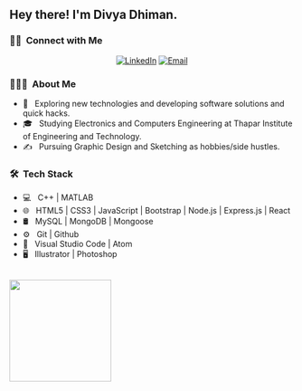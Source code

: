 <!-- - 👋 Hi, I’m @divyadhimaan
- 👀 I’m interested in Software developing
- 📫 you can reach me on linkedIn (https://www.linkedin.com/in/divya-dhiman/) -->

<!---
divyadhimaan/divyadhimaan is a ✨ special ✨ repository because its `README.md` (this file) appears on your GitHub profile.
You can click the Preview link to take a look at your changes.
--->
<!-- <img src="https://raw.githubusercontent.com/AVS1508/AVS1508/master/assets/Aditya%20Vikram%20Singh%20Banner.png"> -->

<h2> Hey there! I'm Divya Dhiman.</h2>

<h3> 🤝🏻 &nbsp;Connect with Me </h3>

<p align="center">
<!-- <a href="https://www.adityavsingh.com/"><img alt="Website" src="https://img.shields.io/badge/Website-www.adityavsingh.com-blue?style=flat-square&logo=google-chrome"></a> -->
<a href="https://www.linkedin.com/in/divya-dhiman/"><img alt="LinkedIn" src="https://img.shields.io/badge/LinkedIn-Divya%20Dhiman-blue?style=flat-square&logo=linkedin"></a>
<!-- <a href="https://www.instagram.com/adityavs_/"><img alt="Instagram" src="https://img.shields.io/badge/Instagram-adityavs__-blue?style=flat-square&logo=instagram"></a> -->
<a href="mailto:ddhiman_be19@thapar.edu"><img alt="Email" src="https://img.shields.io/badge/Email-ddhiman_be19@thapar.edu-blue?style=flat-square&logo=gmail"></a>
</p>

<h3> 👨🏻‍💻 &nbsp;About Me </h3>

- 🤔 &nbsp; Exploring new technologies and developing software solutions and quick hacks.
- 🎓 &nbsp; Studying Electronics and Computers Engineering at Thapar Institute of Engineering and Technology.
- ✍️ &nbsp; Pursuing Graphic Design and Sketching as hobbies/side hustles.
<!-- - 💼 &nbsp; Working as a Business Development Associate at VirtuBox InfoTech Private Limited. -->
<!-- - 🌱 &nbsp; Learning more about Cloud Architecture, Systems Design and Artificial Intelligence. -->

<h3> 🛠 &nbsp;Tech Stack</h3>

- 💻 &nbsp; C++ | MATLAB
- 🌐 &nbsp; HTML5 | CSS3 | JavaScript | Bootstrap | Node.js | Express.js | React
- 🛢 &nbsp; MySQL | MongoDB | Mongoose
- ⚙️ &nbsp; Git | Github
- 🔧 &nbsp; Visual Studio Code | Atom
- 🖥 &nbsp; Illustrator | Photoshop

<br/>
<!-- 
<h3> 🛠 &nbsp;Competitive Programming Platforms</h3>

- 💻 &nbsp; Leetcode 
- 🌐 &nbsp; HTML5 | CSS3 | JavaScript | Bootstrap | Node.js | Express.js | React
- 🛢 &nbsp; MySQL | MongoDB | Mongoose
- ⚙️ &nbsp; Git | Github
- 🔧 &nbsp; Visual Studio Code | Atom
- 🖥 &nbsp; Illustrator | Photoshop

<br/> -->

<a href="https://github.com/divyadhimaan">
<!--   <img height="180em" src="https://github-readme-stats.vercel.app/api?username=divyadhimaan&theme=buefy&show_icons=true" /> -->
  <img height="180em" src="https://github-readme-stats.vercel.app/api/top-langs/?username=divyadhimaan&theme=buefy&layout=compact" />
</a>

<!-- <br/> -->



<!-- ⭐️ From [AVS1508](https://github.com/AVS1508) -->
